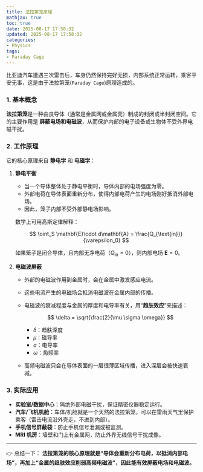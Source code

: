 ```yaml
---
title: 法拉第笼原理
mathjax: true
toc: true
date: 2025-08-17 17:58:32
updated: 2025-08-17 17:58:32
categories:
- Physics
tags:
- Faraday Cage
---
```


比亚迪汽车遭遇三次雷击后，车身仍然保持完好无损，内部系统正常运转，乘客平安无事，这是由于法拉第笼(`Faraday Cage`)原理造成的。

<!--more-->

### 1. 基本概念

**法拉第笼**是一种由良导体（通常是金属网或金属壳）制成的封闭或半封闭空间。它的主要作用是 **屏蔽电场和电磁波**，从而保护内部的电子设备或生物体不受外界电磁干扰。

### 2. 工作原理

它的核心原理来自 **静电学** 和 **电磁学**：

1. **静电平衡**

   * 当一个导体整体处于静电平衡时，导体内部的电场强度为零。
   * 外部电荷在导体表面重新分布，使得内部电荷产生的电场刚好抵消外部电场。
   * 因此，笼子内部不受外部静电场影响。

   数学上可用高斯定律解释：

   $$
   \oint_S \mathbf{E}\cdot d\mathbf{A} = \frac{Q_{\text{in}}}{\varepsilon_0}
   $$

   如果笼子是闭合导体，且内部无净电荷（$Q_{\text{in}}=0$），则内部电场 $\mathbf{E} = 0$。

2. **电磁波屏蔽**

   * 外部的电磁波作用到金属时，会在金属中激发感应电流。
   * 这些电流产生的电磁场会抵消电磁波在金属内部的传播。
   * 电磁波的衰减程度与金属的厚度和电导率有关，用“**趋肤效应**”来描述：

     $$
     \delta = \sqrt{\frac{2}{\mu \sigma \omega}}
     $$

     * $\delta$：趋肤深度
     * $\mu$：磁导率
     * $\sigma$：电导率
     * $\omega$：角频率
   * 高频电磁波只会在导体表面的一层很薄区域传播，进入深层会被快速衰减。


### 3. 实际应用

* **实验室/数据中心**：隔绝外部电磁干扰，保证精密仪器稳定运行。
* **汽车/飞机机舱**：车体/机舱就是一个天然的法拉第笼，可以在雷雨天气里保护乘客（雷击电流沿外壳走，不进到内部）。
* **手机信号屏蔽袋**：防止手机信号泄漏或被监测。
* **MRI 机房**：墙壁和门上有金属网，防止外界无线信号干扰成像。

---

👉 总结一下：
**法拉第笼的核心原理就是“导体会重新分布电荷，以抵消内部电场”，再加上“金属的趋肤效应削弱高频电磁波”，因此能有效屏蔽电场和电磁波。**


